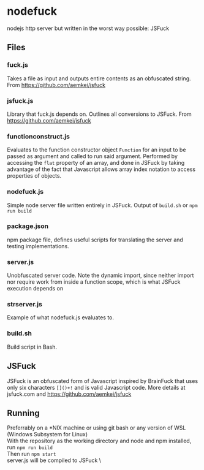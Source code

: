 # nodefuck
nodejs http server but written in the worst way possible: JSFuck
## Files
### fuck.js
Takes a file as input and outputs entire contents as an obfuscated string. From https://github.com/aemkei/jsfuck
### jsfuck.js
Library that fuck.js depends on. Outlines all conversions to JSFuck. From https://github.com/aemkei/jsfuck
### functionconstruct.js
Evaluates to the function constructor object ``Function`` for an input to be passed as argument and called to run said argument. Performed by accessing the ``flat`` property of an array, and done in JSFuck by taking advantage of the fact that Javascript allows array index notation to access properties of objects.
### nodefuck.js
Simple node server file written entirely in JSFuck. Output of ``build.sh`` or ``npm run build``
### package.json
npm package file, defines useful scripts for translating the server and testing implementations.
### server.js
Unobfuscated server code. Note the dynamic import, since neither import nor require work from inside a function scope, which is what JSFuck execution depends on
### strserver.js
Example of what nodefuck.js evaluates to.
### build.sh
Build script in Bash.
## JSFuck
JSFuck is an obfuscated form of Javascript inspired by BrainFuck that uses only six characters ``[]()+!`` and is valid Javascript code. More details at jsfuck.com and https://github.com/aemkei/jsfuck
## Running
Preferrably on a *NIX machine or using git bash or any version of WSL (Windows Subsystem for Linux) \
With the repository as the working directory and node and npm installed, run ``npm run build`` \
Then run ``npm start`` \
server.js will be compiled to JSFuck \
